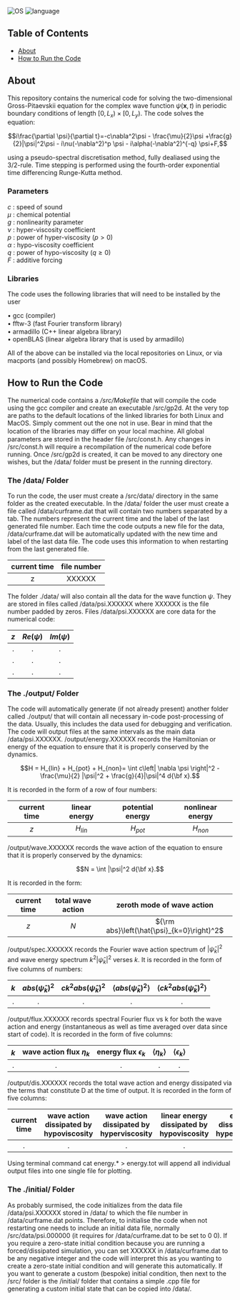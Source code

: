 
<a name="top"></a>

![OS](https://img.shields.io/badge/OS-linux%2C%20macOS-0078D4) 
![language](https://img.shields.io/badge/Language-C%2B%2B-yellow?)

## Table of Contents
- [About](#about)
- [How to Run the Code](#how-to-run-the-code)

## About

This repository contains the numerical code for solving the two-dimensional Gross-Pitaevskii equation for the complex wave function $\psi(\mathbf{x},t)$ in periodic boundary conditions of length $[0,L_x)\times[0,L_y)$. The code solves the equation: 

```math
i\frac{\partial \psi}{\partial t}=-c\nabla^2\psi - \frac{\mu}{2}\psi +\frac{g}{2}|\psi|^2\psi - i\nu(-\nabla^2)^p \psi - i\alpha(-\nabla^2)^{-q} \psi+F,
```

using a pseudo-spectral discretisation method, fully dealiased using the 3/2-rule. Time stepping is performed using the fourth-order exponential time differencing Runge-Kutta method.

### Parameters 
$c$ : speed of sound  
$\mu$ : chemical potential  
$g$ : nonlinearity parameter  
$\nu$ : hyper-viscosity coefficient  
$p$ : power of hyper-viscosity ($p>0$)  
$\alpha$ : hypo-viscosity coefficient  
$q$ : power of hypo-viscosity ($q\geq0$)  
$F$ : additive forcing

### Libraries

The code uses the following libraries that will need to be installed by the user

• gcc (compiler)  
• ﬀtw-3 (fast Fourier transform library)  
• armadillo (C++ linear algebra library)  
• openBLAS (linear algebra library that is used by armadillo)  

All of the above can be installed via the local repositories on Linux, or via macports (and possibly Homebrew) on
macOS.

## How to Run the Code

The numerical code contains a */src/Makefile* that will compile the code using the gcc compiler and create an executable /src/gp2d. At the very top are paths to the default locations of the linked libraries for both Linux and MacOS. Simply comment out the one not in use. Bear in mind that the location of the libraries may diﬀer on your local machine.
All global parameters are stored in the header file /src/const.h. Any changes in /src/const.h will require a recompilation of the numerical code before running. Once /src/gp2d is created, it can be moved to any directory one wishes, but the /data/ folder must be present
in the running directory.


### The /data/ Folder
To run the code, the user must create a /src/data/ directory in the same folder as the created executable. In
the /data/ folder the user must create a file called /data/curframe.dat that will contain two numbers separated by
a tab. The numbers represent the current time and the label of the last generated file number. Each time the code
outputs a new file for the data, /data/curframe.dat will be automatically updated with the new time and label of
the last data file. The code uses this information to when restarting from the last generated file.

| current time | file number |
|:------------:|:-----------:|
|       z      |    XXXXXX   |

The folder ./data/ will also contain all the data for the wave function $\psi$. They are stored in files called
/data/psi.XXXXXX where XXXXXX is the file number padded by zeros. Files /data/psi.XXXXXX are core data for
the numerical code:

| $z$ | $Re(\psi)$ | $Im(\psi)$ |
|:---:|:-------:|:-------:|
| .|. |. |
| .|. |. |
| .|. |. |

### The ./output/ Folder
The code will automatically generate (if not already present) another folder called ./output/ that will contain all
necessary in-code post-processing of the data. Usually, this includes the data used for debugging and verification.
The code will output files at the same intervals as the main data /data/psi.XXXXXX. /output/energy.XXXXXX records the Hamiltonian or energy of the equation to ensure that it is properly conserved by the dynamics.

```math
H = H_{lin} + H_{pot} + H_{non}= \int c\left| \nabla \psi \right|^2 - \frac{\mu}{2} |\psi|^2 + \frac{g}{4}|\psi|^4 d{\bf x}.
```

 It is recorded in the form of a row of four numbers:

| current time | linear energy | potential energy | nonlinear energy |
|:---:|:-------:|:-------:|:---:|
| $z$ |  $H_{lin}$ |  $H_{pot}$ | $H_{non}$ |


/output/wave.XXXXXX records the wave action of the equation to ensure that it is properly conserved by the dynamics:

```math
N = \int  |\psi|^2 d{\bf x}.
```

It is recorded in the form:

| current time |  total wave action | zeroth mode of wave action | 
|:-:|:-:|:-:|
| $z$ |  $N$  | ${\rm abs}\left(\hat{\psi}_{k=0}\right)^2$ | 


/output/spec.XXXXXX records the Fourier wave action spectrum of $|\hat{\psi}_{k}|^2$ and wave energy spectrum $k^2\left|\hat{\psi}_{k}\right|^2$ verses $k$. It is recorded in the form of five columns of numbers:

| $k$ | $abs\left(\hat{\psi}_k\right)^2$ | $c k^2 abs\left(\hat{\psi}_k\right)^2$ | $\langle abs\left(\hat{\psi}_k\right)^2\rangle$ | $\langle ck^2 abs\left(\hat{\psi}_k\right)^2\rangle$ |
|:-:|:-:|:-:|:-:|:-:|
| . | . | . | . | . |

/output/flux.XXXXXX records spectral Fourier flux vs k for both the wave action and energy (instantaneous as
well as time averaged over data since start of code). It is recorded in the form of five columns:


| $k$ | wave action flux $\eta_k$ |  energy flux $\epsilon_k$ | $\langle \eta_k\rangle$ | $\langle \epsilon_k\rangle$ | 
|:-:|:-:|:-:|:-:|:-:|
| . | . | . | . | . | 

/output/dis.XXXXXX records the total wave action and energy dissipated via the terms that constitute D at the time of output. It is recorded in the form of five columns:

| current time | wave action dissipated by hypoviscosity |  wave action dissipated by hyperviscosity |  linear energy dissipated by hypoviscosity |  energy dissipated by hyperviscosity |
|:-:|:-:|:-:|:-:|:-:|
| . | . | . | . | . | 

Using terminal command cat energy.* > energy.tot will append all individual output files into one single file for plotting.


### The ./initial/ Folder
As probably surmised, the code initializes from the data file /data/psi.XXXXXX stored in /data/ to which the file number in /data/curframe.dat points. Therefore, to initialise the code when not restarting one needs to include an initial data file, normally /src/data/psi.000000 (it requires for /data/curframe.dat to be set to 0 0). If you require a zero-state initial condition because you are running a forced/dissipated simulation, you can set XXXXXX in /data/curframe.dat to be any negative integer and the code will interpret this as you wanting to create a zero-state initial condition and will generate this automatically. If you want to generate a custom (bespoke) initial condition, then next to the /src/ folder is the /initial/ folder that contains a simple .cpp file for generating a custom initial state that can be copied into /data/.